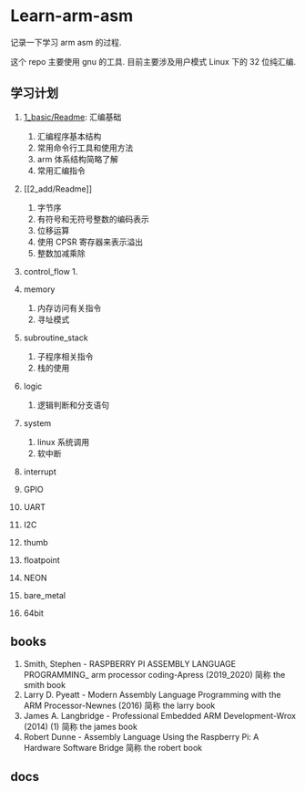 # Learn-arm-asm

记录一下学习 arm asm 的过程. 

这个 repo 主要使用 gnu 的工具. 目前主要涉及用户模式 Linux 下的 32 位纯汇编.

## 学习计划

1. [1_basic/Readme](1_basic/Readme.md): 汇编基础
   1. 汇编程序基本结构
   2. 常用命令行工具和使用方法
   3. arm 体系结构简略了解
   4. 常用汇编指令
2. [[2_add/Readme]]
   1. 字节序
   2. 有符号和无符号整数的编码表示
   3. 位移运算
   4. 使用 CPSR 寄存器来表示溢出
   5. 整数加减乘除
3. control_flow
   1. 

4. memory
   1. 内存访问有关指令
   2. 寻址模式
5. subroutine_stack
   1. 子程序相关指令
   2. 栈的使用
6. logic
   1. 逻辑判断和分支语句
7. system
   1. linux 系统调用
   1. 软中断
8. interrupt
9. GPIO
10. UART
11. I2C
12. thumb
13. floatpoint
14. NEON
15. bare_metal
16. 64bit

## books

1. Smith, Stephen - RASPBERRY PI ASSEMBLY LANGUAGE PROGRAMMING_ arm processor coding-Apress (2019_2020) 
   简称 the smith book
2. Larry D. Pyeatt - Modern Assembly Language Programming with the ARM Processor-Newnes (2016)
   简称 the larry book
3. James A. Langbridge - Professional Embedded ARM Development-Wrox (2014) (1)
   简称 the james book
4. Robert Dunne - Assembly Language Using the Raspberry Pi: A Hardware Software Bridge
   简称 the robert book

## docs

